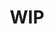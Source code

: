 ---
type: docs
weight: 4
title: WIP
linkTitle: WIP
summary: |
  WIP
serviceOrPlatform: WIP
technologyStack:
  WIP
---